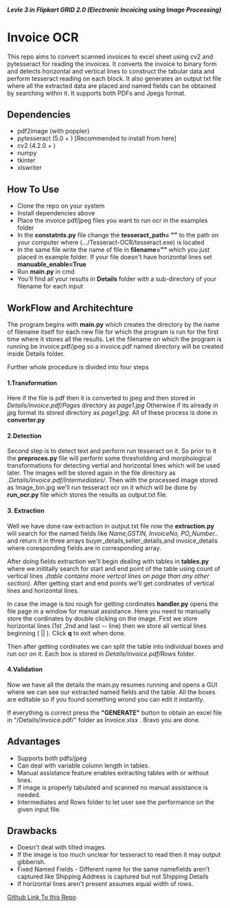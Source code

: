 ##### Levle 3 in Flipkart GRID 2.0 (Electronic Incoicing using Image Processing)
# Invoice OCR
This repo aims to convert scanned invoices to excel sheet using cv2 and pytesseract for reading the invoices. It converts the invoice to binary form and detects horizontal and vertical lines to construct the tabular data and perform tesseract reading on each block. It also generates an output txt file where all the extracted data are placed and named fields can be obtained by searching within it.
It supports both PDFs and Jpegs format.

## Dependencies
- pdf2image (with poppler)
- pytesseract (5.0 + ) [Recommended to install from here]
- cv2 (4.2.0 + )
- numpy
- tkinter
- xlswriter

## How To Use
- Clone the repo on your system
- Install dependencies above
- Place the invoice pdf/jpeg files you want to run ocr in the examples folder
- In the **constatnts.py** file change the **tesseract_path= ""** to the path on your computer where (.../Tesseract-OCR/tesseract.exe) is located
- In the same file write the name of file in **filename=""** which you just placed in example folder. If your file doesn't have horizontal lines set **manuable_enable=True**
- Run **main.py** in cmd
- You'll find all your  results in **Details** folder with a sub-directory of your filename for each input

## WorkFlow and Architechture
The program begins with **main.py** which creates the directory by the name of filename itself for each new file for which the program is run for the first time where it stores all the results. Let the filename on which the program is running be invoice.pdf/jpeg so a invoice.pdf named directory will be created inside Details folder.

Further whole procedure is divided into four steps
#### 1.Transformation
Here if the file is pdf then it is converted to jpeg and then stored in *Details/invoice.pdf/Pages* directory as *page1.jpg*
Otherwise if its already in jpg format its stored directory as *page1.jpg.* All of these process is done in **converter.py**

#### 2.Detection
Second step is to detect text and perform run tesseract on it.
So prior to it the **preproces.py** file will perform some thresholding and morphological transformations for detecting vertial and horizontal lines which will be used later. The images will be stored again in the file directory as *.Details/invoice.pdf/Intermediates/*. 
Then with the processed image stored as Image_bin.jpg we'll run tesseract ocr on it which will be done by **run_ocr.py** file which stores the results as output.txt file.

#### 3. Extraction
Well we have done raw extraction in output.txt file now the **extraction.py** will search for the named fields like *Name,GSTIN, InvoiceNo, PO_Number..* and return it in three arrays buyer_details,seller_details,and invoice_details where coresponding fields are in corresponding array.

After doing fields extraction we'll begin dealing with tables in **tables.py** where we inititally search for start and end point of the table using count of vertical lines .*(table contains more vertcal lines on page than any other section)*. After getting start and end points we'll get cordinates of vertical lines and horizontal lines.

In case the image is too rough for getting cordinates **handler.py** opens the file page in a window for manual assistance.
Here you need to manually store the cordinates by double clicking on the image. First we store horizontal lines (1st ,2nd and last -- line) then we store all vertical lines beginning ( || ). Click **q** to exit when done.

Then after getting cordinates we can split the table into individual boxes and run ocr on it. Each box is stored in *Details/invoice.pdf/Rows* folder.

#### 4.Validation
Now we have all the details the main.py resumes running and opens a GUI where we can see our extracted named fields and the table. All the boxes are editable so if you found something wrond you can edit it instantly. 

If everything is correct press the **"GENERATE"** button to obtain an excel file in "/Details/invoice.pdf/" folder as Invoice.xlsx . Bravo you are done.

## Advantages
- Supports both pdfs/jpeg
- Can deal with variable column length in tables.
- Manual assistance feature enables extracting tables with or without lines.
- If image is properly tabulated and scanned no manual assistance is needed.
- Intermediates and Rows folder to let user see the performance on the given input file.


## Drawbacks
- Doesn't deal with tilted images.
- If the image is too much unclear for tesseract to read then it may output gibberish.
- Fixed Named Fields - Different name for the same namefields aren't captured like 
Shipping Address is captured but not Shipping Details
- If horizontal lines aren't present assumes equal width of rows.


[Github Link To this Repo](https://github.com/anshumyname/Invoice_ocr/tree/testing)



